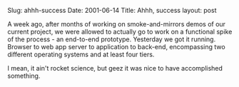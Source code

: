 Slug: ahhh-success
Date: 2001-06-14
Title: Ahhh, success
layout: post

A week ago, after months of working on smoke-and-mirrors demos of our current project, we were allowed to actually go to work on a functional spike of the process - an end-to-end prototype. Yesterday we got it running. Browser to web app server to application to back-end, encompassing two different operating systems and at least four tiers.<p>

I mean, it ain&#39;t rocket science, but geez it was nice to have accomplished something.</p>
